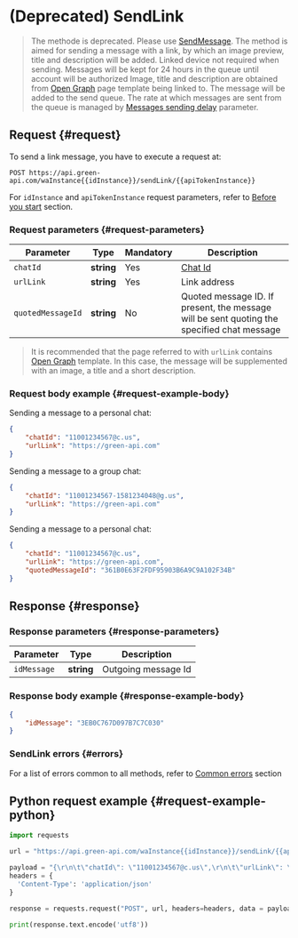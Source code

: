 # (Deprecated) SendLink
> The methode is deprecated. Please use [SendMessage](/../docs/api/sending/SendMessage/).
The method is aimed for sending a message with a link, by which an image preview, title and description will be added. Linked device not required when sending. Messages will be kept for 24 hours in the queue until account will be authorized 
Image, title and description are obtained from [Open Graph](https://en.wikipedia.org/wiki/Facebook_Platform#Open_Graph_protocol) page template being linked to.
The message will be added to the send queue. The rate at which messages are sent from the queue is managed by [Messages sending delay](../send-messages-delay.md) parameter.

## Request {#request}

To send a link message, you have to execute a request at:
```
POST https://api.green-api.com/waInstance{{idInstance}}/sendLink/{{apiTokenInstance}}
```

For `idInstance` and `apiTokenInstance` request parameters, refer to [Before you start](../../before-start.md#parameters) section.

### Request parameters {#request-parameters}

Parameter | Type | Mandatory | Description
----- | ----- | ----- | -----
`chatId` | **string** | Yes | [Chat Id](../chat-id.md)
`urlLink` | **string** | Yes | Link address
`quotedMessageId` | **string** | No | Quoted message ID. If present, the message will be sent quoting the specified chat message

> It is recommended that the page referred to with `urlLink` contains [Open Graph](https://en.wikipedia.org/wiki/Facebook_Platform#Open_Graph_protocol) template. In this case, the message will be supplemented with an image, a title and a short description.

### Request body example {#request-example-body}

Sending a message to a personal chat:
```json
{
    "chatId": "11001234567@c.us",
    "urlLink": "https://green-api.com"
}
```

Sending a message to a group chat:
```json
{
    "chatId": "11001234567-1581234048@g.us",
    "urlLink": "https://green-api.com"
}
```

Sending a message to a personal chat:
```json
{
    "chatId": "11001234567@c.us",
    "urlLink": "https://green-api.com",
    "quotedMessageId": "361B0E63F2FDF95903B6A9C9A102F34B"
}
```

## Response {#response}

### Response parameters {#response-parameters}

Parameter | Type |  Description
----- | ----- | -----
`idMessage ` | **string** | Outgoing message Id 

### Response body example {#response-example-body}

```json
{
    "idMessage": "3EB0C767D097B7C7C030"
}
```

### SendLink errors {#errors}

For a list of errors common to all methods, refer to [Common errors](../common-errors.md) section

## Python request example  {#request-example-python}

```python
import requests

url = "https://api.green-api.com/waInstance{{idInstance}}/sendLink/{{apiTokenInstance}}"

payload = "{\r\n\t\"chatId\": \"11001234567@c.us\",\r\n\t\"urlLink\": \"https://green-api.com\"\r\n}\r\n"
headers = {
  'Content-Type': 'application/json'
}

response = requests.request("POST", url, headers=headers, data = payload)

print(response.text.encode('utf8'))
```
